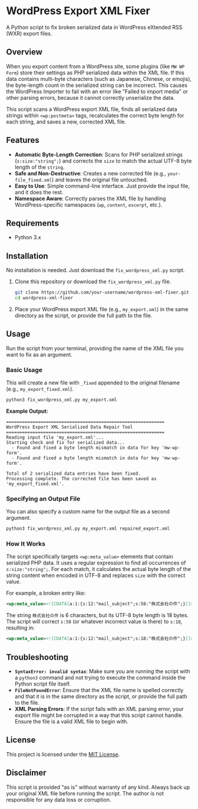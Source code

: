 
# WordPress Export XML Fixer

A Python script to fix broken serialized data in WordPress eXtended RSS (WXR) export files.

## Overview

When you export content from a WordPress site, some plugins (like `MW WP Form`) store their settings as PHP serialized data within the XML file. If this data contains multi-byte characters (such as Japanese, Chinese, or emojis), the byte-length count in the serialized string can be incorrect. This causes the WordPress Importer to fail with an error like "Failed to import media" or other parsing errors, because it cannot correctly unserialize the data.

This script scans a WordPress export XML file, finds all serialized data strings within `<wp:postmeta>` tags, recalculates the correct byte length for each string, and saves a new, corrected XML file.

## Features

- **Automatic Byte-Length Correction**: Scans for PHP serialized strings (`s:size:"string";`) and corrects the `size` to match the actual UTF-8 byte length of the `string`.
- **Safe and Non-Destructive**: Creates a new corrected file (e.g., `your-file_fixed.xml`) and leaves the original file untouched.
- **Easy to Use**: Simple command-line interface. Just provide the input file, and it does the rest.
- **Namespace Aware**: Correctly parses the XML file by handling WordPress-specific namespaces (`wp`, `content`, `excerpt`, etc.).

## Requirements

- Python 3.x

## Installation

No installation is needed. Just download the `fix_wordpress_xml.py` script.

1.  Clone this repository or download the `fix_wordpress_xml.py` file.
    ```bash
    git clone https://github.com/your-username/wordpress-xml-fixer.git
    cd wordpress-xml-fixer
    ```
2.  Place your WordPress export XML file (e.g., `my_export.xml`) in the same directory as the script, or provide the full path to the file.

## Usage

Run the script from your terminal, providing the name of the XML file you want to fix as an argument.

### Basic Usage

This will create a new file with `_fixed` appended to the original filename (e.g., `my_export_fixed.xml`).

```bash
python3 fix_wordpress_xml.py my_export.xml
```

**Example Output:**

```
============================================================
WordPress Export XML Serialized Data Repair Tool
============================================================
Reading input file 'my_export.xml'...
Starting check and fix for serialized data...
  - Found and fixed a byte length mismatch in data for key 'mw-wp-form'.
  - Found and fixed a byte length mismatch in data for key 'mw-wp-form'.

Total of 2 serialized data entries have been fixed.
Processing complete. The corrected file has been saved as 'my_export_fixed.xml'.
```

### Specifying an Output File

You can also specify a custom name for the output file as a second argument.

```bash
python3 fix_wordpress_xml.py my_export.xml repaired_export.xml
```

### How It Works

The script specifically targets `<wp:meta_value>` elements that contain serialized PHP data. It uses a regular expression to find all occurrences of `s:size:"string";`. For each match, it calculates the actual byte length of the string content when encoded in UTF-8 and replaces `size` with the correct value.

For example, a broken entry like:
```xml
<wp:meta_value><![CDATA[a:1:{s:12:"mail_subject";s:58:"株式会社の件";}]]></wp:meta_value>
```
The string `株式会社の件` is 6 characters, but its UTF-8 byte length is 18 bytes. The script will correct `s:58` (or whatever incorrect value is there) to `s:18`, resulting in:
```xml
<wp:meta_value><![CDATA[a:1:{s:12:"mail_subject";s:18:"株式会社の件";}]]></wp:meta_value>
```

## Troubleshooting

- **`SyntaxError: invalid syntax`**: Make sure you are running the script with a `python3` command and not trying to execute the command inside the Python script file itself.
- **`FileNotFoundError`**: Ensure that the XML file name is spelled correctly and that it is in the same directory as the script, or provide the full path to the file.
- **XML Parsing Errors**: If the script fails with an XML parsing error, your export file might be corrupted in a way that this script cannot handle. Ensure the file is a valid XML file to begin with.

## License

This project is licensed under the [MIT License](LICENSE).

## Disclaimer

This script is provided "as is" without warranty of any kind. Always back up your original XML file before running the script. The author is not responsible for any data loss or corruption.
